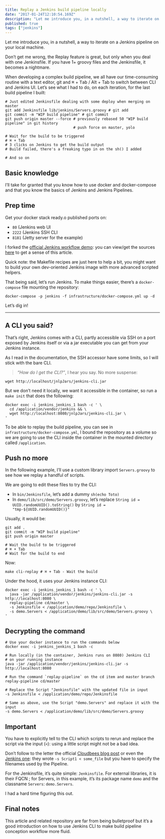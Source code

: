 ```yaml
---
title: Replay a Jenkins build pipeline locally
date: "2017-01-24T12:10:54.169Z"
description: "Let me introduce you, in a nutshell, a way to iterate on a Jenkins pipeline on your local machine."
published: true
tags: ["jenkins"]
---
```


Let me introduce you, in a nutshell, a way to iterate on a Jenkins pipeline on your local machine.

Don’t get me wrong, the Replay feature is great, but only when you deal with one Jenkinsfile. If you have 1+ groovy files and the Jenkinsfile, it becomes a nightmare.

When developing a complex build pipeline, we all have our time-consuming routine with a text editor, git and <kbd>⌘</kbd> + <kbd>Tab</kbd> / Alt + Tab to switch between CLI and Jenkins UI. Let’s see what I had to do, on each iteration, for the last build pipeline I built:

```shell {numberLines: true}
# Just edited Jenkinsfile dealing with some deploy when merging on master
git add Jenkinsfile lib/jenkins/Servers.groovy # git add
git commit -m "WIP build pipeline" # git commit
git push origin master --force # previously rebased 50 "WIP build pipeline" in git history
                               # push force on master, yolo

# Wait for the build to be triggered
# ⌘ + Tab
# 3 clicks on Jenkins to get the build output
# Build failed, there's a freaking typo in on the sh() I added

# And so on
```

## Basic knowledge

I’ll take for granted that you know how to use docker and docker-compose and that you know the basics of Jenkins and Jenkins Pipelines.

## Prep time

Get your docker stack ready.o published ports on:

- `80` (Jenkins web UI
- `2222` (Jenkins SSH CLI
- `8181` (Jetty server for the example)

I forked the [official Jenkins workflow demo](https://github.com/jenkinsci/workflow-aggregator-plugin): you can view/get the sources [here](https://github.com/jenkinsci/workflow-aggregator-plugin) to get a sense of this article.

Quick note: the Makefile recipes are just here to help a bit, you might want to build your own dev-oriented Jenkins image with more advanced scripted helpers.

That being said, let’s run Jenkins. To make things easier, there’s a `docker-compose` file mounting the repository:

```shell
docker-compose -p jenkins -f infrastructure/docker-compose.yml up -d
```

Let’s dig in!

---

## A CLI you said?

That’s right, Jenkins comes with a CLI, partly accessible via SSH on a port exposed by Jenkins itself or via a jar executable you can get from your Jenkins instance.

As I read in the documentation, the SSH accessor have some limits, so I will stick with the bare CLI.

> _“How do I get the CLI?”_, I hear you say. No more suspense:

```shell
wget http://localhost/jnlpJars/jenkins-cli.jar
```

But we don’t need it locally, we want it accessible in the container, so run a `make init` that does the following:

```shell
docker exec -i jenkins_jenkins_1 bash -c ' \
  cd /application/vendor/jenkins && \
  wget http://localhost:8080/jnlpJars/jenkins-cli.jar \
'
```

To be able to replay the build pipeline, you can see in `infrastructure/docker-compose.yml`, I bound the repository as a volume so we are going to use the CLI inside the container in the mounted directory called `/application`.

## Push no more

In the following example, I’ll use a custom library import `Servers.groovy` to see how we replay a handful of scripts.

We are going to edit these files to try the CLI:

- In `bin/Jenkinsfile`, let’s add a dummy `sh(echo Toto)`
- In `demo/lib/src/demo/Servers.groovy`, let’s replace `String id = UUID.randomUUID().toString()` by `String id = "tmp-${UUID.randomUUID()}"`

Usually, it would be:

```shell {numberLines: true}
git add .
git commit -m "WIP build pipeline"
git push origin master

# Wait the build to be triggered
# ⌘ + Tab
# Wait for the build to end
```

Now:

```shell
make cli-replay # ⌘ + Tab - Wait the build
```

Under the hood, it uses your Jenkins instance CLI:

```shell {numberLines: true}
docker exec -i jenkins_jenkins_1 bash -c ' \
  java -jar /application/vendor/jenkins/jenkins-cli.jar -s http://localhost:8080 \
  replay-pipeline cd/master \
  -s Jenkinsfile < /application/demo/repo/Jenkinsfile \
  -s demo.Servers < /application/demo/lib/src/demo/Servers.groovy \
'
```

## Decrypting the command

```shell {numberLines: true}
# Use your docker instance to run the commands below
docker exec -i jenkins_jenkins_1 bash -c

# Run locally (in the container, Jenkins runs on 8080) Jenkins CLI
# on your running instance
java -jar /application/vendor/jenkins/jenkins-cli.jar -s http://localhost:8080

# Run the command `replay-pipeline` on the cd item and master branch
replay-pipeline cd/master

# Replace the Script "Jenkinsfile" with the updated file in input
-s Jenkinsfile < /application/demo/repo/Jenkinsfile

# Same as above, use the Script "demo.Servers" and replace it with the input
-s demo.Servers < /application/demo/lib/src/demo/Servers.groovy
```

## Important

You have to explicitly tell to the CLI which scripts to rerun and replace the script via the input (`<`): using a little script might not be a bad idea.

Don’t follow to the letter the official [Cloudbees blog post](https://www.cloudbees.com/blog/replay-pipeline) or even the [Jenkins one](https://jenkins.io/blog/2016/04/14/replay-with-pipeline/): they wrote `-s Script1 < some_file` but you have to specify the filenames used by the Pipeline.

For the Jenkinsfile, it’s quite simple: `Jenkinsfile`. For external libraries, it is their FQCN ; for Servers, in this example, it’s its package name `demo` and the classname `Servers`: `demo.Servers`.

I had a hard time figuring this out.

## Final notes

This article and related repository are far from being bulletproof but it’s a good introduction on how to use Jenkins CLI to make build pipeline conception workflow more fluid.
